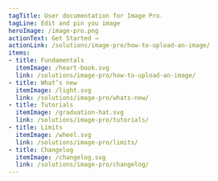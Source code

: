 ```yaml
---
tagTitle: User documentation for Image Pro.
tagLine: Edit and pin you image
heroImage: /image-pro.png
actionText: Get Started →
actionLink: /solutions/image-pro/how-to-upload-an-image/
items:
- title: Fundamentals​
  itemImage: /heart-book.svg
  link: /solutions/image-pro/how-to-upload-an-image/
- title: What’s new
  itemImage: /light.svg
  link: /solutions/image-pro/whats-new/
- title: Tutorials
  itemImage: /graduation-hat.svg
  link: /solutions/image-pro/tutorials/
- title: Limits
  itemImage: /wheel.svg
  link: /solutions/image-pro/limits/
- title: Changelog
  itemImage: /changelog.svg
  link: /solutions/image-pro/changelog/
---
```


<Overview />